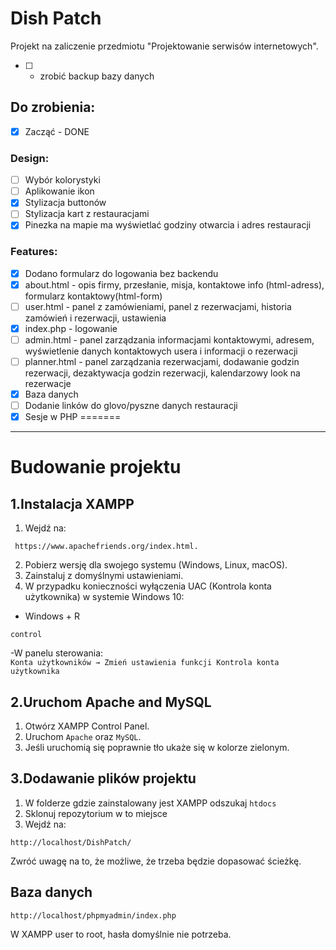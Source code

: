 # Dish Patch
Projekt na zaliczenie przedmiotu "Projektowanie serwisów internetowych".
- [ ] - zrobić backup bazy danych


## Do zrobienia:
- [x] Zacząć - DONE
### Design:
- [ ] Wybór kolorystyki
- [ ] Aplikowanie ikon
- [x] Stylizacja buttonów
- [ ] Stylizacja kart z restauracjami
- [x] Pinezka na mapie ma wyświetlać godziny otwarcia i adres restauracji
### Features:
- [x] Dodano formularz do logowania bez backendu
- [x] about.html - opis firmy, przesłanie, misja, kontaktowe info (html-adress), formularz kontaktowy(html-form)
- [ ] user.html - panel z zamówieniami, panel z rezerwacjami, historia zamówień i rezerwacji, ustawienia
- [x] index.php - logowanie
- [ ] admin.html - panel zarządzania informacjami kontaktowymi, adresem,  wyświetlenie danych kontaktowych usera i informacji o rezerwacji
- [ ] planner.html - panel zarządzania rezerwacjami, dodawanie godzin rezerwacji, dezaktywacja godzin rezerwacji, kalendarzowy look na rezerwacje
- [x] Baza danych
- [ ] Dodanie linków do glovo/pyszne danych restauracji
- [x] Sesje w PHP
=======
---
# Budowanie projektu

## 1.Instalacja XAMPP

1. Wejdź na:
```
 https://www.apachefriends.org/index.html.
```
2. Pobierz wersję dla swojego systemu (Windows, Linux, macOS).  
3. Zainstaluj z domyślnymi ustawieniami.  
4. W przypadku konieczności wyłączenia UAC (Kontrola konta użytkownika) w systemie Windows 10:  
- Windows + R  
```
control
```
-W panelu sterowania:  
`Konta użytkowników → Zmień ustawienia funkcji Kontrola konta użytkownika`

## 2.Uruchom Apache and MySQL
1. Otwórz XAMPP Control Panel.  
2. Uruchom `Apache` oraz `MySQL`.  
3. Jeśli uruchomią się poprawnie tło ukaże się w kolorze zielonym.  

## 3.Dodawanie plików projektu
1. W folderze gdzie zainstalowany jest XAMPP odszukaj `htdocs`
2. Sklonuj repozytorium w to miejsce
3. Wejdź na:
```
http://localhost/DishPatch/
```
Zwróć uwagę na to, że możliwe, że trzeba będzie dopasować ścieżkę.
## Baza danych
```
http://localhost/phpmyadmin/index.php
```
W XAMPP user to root, hasła domyślnie nie potrzeba.
